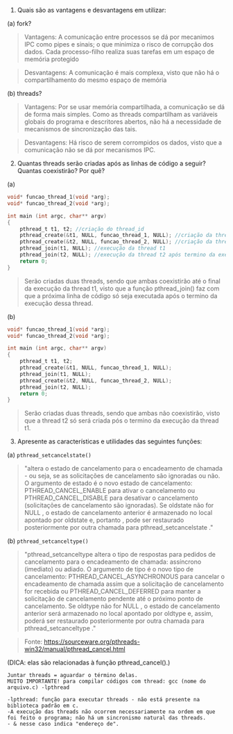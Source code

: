 1. Quais são as vantagens e desvantagens em utilizar:

(a) fork?
> Vantagens: A comunicação entre processos se dá por mecanimos IPC como pipes e sinais; o que minimiza o risco de corrupção dos dados. Cada processo-filho realiza suas tarefas em um espaço de memória protegido

> Desvantagens: A comunicação é mais complexa, visto que não há o compartilhamento do mesmo espaço de memória 

(b) threads?
> Vantagens: Por se usar memória compartilhada, a comunicação se dá de forma mais simples. Como as threads compartilham as variáveis globais do programa e descritores abertos, não há a necessidade de mecanismos de sincronização das tais.

> Desvantagens: Há risco de serem corrompidos os dados, visto que a comunicação não se dá por mecanismos IPC.


2. Quantas threads serão criadas após as linhas de código a seguir? Quantas coexistirão? Por quê?

(a)

```C
void* funcao_thread_1(void *arg);
void* funcao_thread_2(void *arg);

int main (int argc, char** argv)
{
	pthread_t t1, t2; //criação do thread_id
	pthread_create(&t1, NULL, funcao_thread_1, NULL); //criação da thread t1
	pthread_create(&t2, NULL, funcao_thread_2, NULL); //criação da thread t2
	pthread_join(t1, NULL); //execução da thread t1
	pthread_join(t2, NULL); //execução da thread t2 após termino da execução da thread t1
	return 0;
}
```
> Serão criadas duas threads, sendo que ambas coexistirão até o final da execução da thread t1, visto que a função pthread_join() faz com que a próxima linha de código só seja executada após o termino da execução dessa thread.

(b)
```C
void* funcao_thread_1(void *arg);
void* funcao_thread_2(void *arg);

int main (int argc, char** argv)
{
	pthread_t t1, t2;
	pthread_create(&t1, NULL, funcao_thread_1, NULL);
	pthread_join(t1, NULL);
	pthread_create(&t2, NULL, funcao_thread_2, NULL);
	pthread_join(t2, NULL);
	return 0;
}
```
> Serão criadas duas threads, sendo que ambas não coexistirão, visto que a thread t2 só será criada pós o termino da execução da thread t1.

3. Apresente as características e utilidades das seguintes funções:

(a) `pthread_setcancelstate()`
> "altera o estado de cancelamento para o encadeamento de chamada - ou seja, se as solicitações de cancelamento são ignoradas ou não. O argumento de estado é o novo estado de cancelamento: PTHREAD_CANCEL_ENABLE para ativar o cancelamento ou PTHREAD_CANCEL_DISABLE para desativar o cancelamento (solicitações de cancelamento são ignoradas). Se oldstate não for NULL , o estado de cancelamento anterior é armazenado no local apontado por oldstate e, portanto , pode ser restaurado posteriormente por outra chamada para pthread_setcancelstate ."

(b) `pthread_setcanceltype()`
> "pthread_setcanceltype altera o tipo de respostas para pedidos de cancelamento para o encadeamento de chamada: assíncrono (imediato) ou adiado. O argumento de tipo é o novo tipo de cancelamento: PTHREAD_CANCEL_ASYNCHRONOUS para cancelar o encadeamento de chamada assim que a solicitação de cancelamento for recebida ou PTHREAD_CANCEL_DEFERRED para manter a solicitação de cancelamento pendente até o próximo ponto de cancelamento. Se oldtype não for NULL , o estado de cancelamento anterior será armazenado no local apontado por oldtype e, assim, poderá ser restaurado posteriormente por outra chamada para pthread_setcanceltype ."

> Fonte: https://sourceware.org/pthreads-win32/manual/pthread_cancel.html

(DICA: elas são relacionadas à função pthread_cancel().)

````
Juntar threads = aguardar o término delas.
MUITO IMPORTANTE! para compilar códigos com thread: gcc (nome do arquivo.c) -lpthread

-lpthread: função para executar threads - não está presente na biblioteca padrão em c.
-A execução das threads não ocorrem necessariamente na ordem em que foi feito o programa; não há um sincronismo natural das threads.
- & nesse caso indica "endereço de".
````
